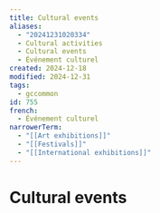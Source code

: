 ```yaml
---
title: Cultural events
aliases:
  - "20241231020334"
  - Cultural activities
  - Cultural events
  - Événement culturel
created: 2024-12-18
modified: 2024-12-31
tags:
  - gccommon
id: 755
french:
  - Événement culturel
narrowerTerm:
  - "[[Art exhibitions]]"
  - "[[Festivals]]"
  - "[[International exhibitions]]"
---
```

# Cultural events
